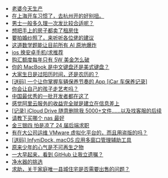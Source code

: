 + [老婆今天生产](https://www.v2ex.com/t/1118101)
+ [在上海开车习惯了，去杭州开的好别扭。](https://www.v2ex.com/t/1117999)
+ [男士一般多久理一次发比较合适呢？](https://www.v2ex.com/t/1118023)
+ [想把手上的房子都卖了租房住](https://www.v2ex.com/t/1118024)
+ [要拍婚纱照了，来听听各位佬的建议](https://www.v2ex.com/t/1118043)
+ [这道数学题能让目前所有 AI 原地爆炸](https://www.v2ex.com/t/1118105)
+ [ios 换安卓手机(求推荐](https://www.v2ex.com/t/1117986)
+ [购汇额度每年只有 5W 美金怎么破](https://www.v2ex.com/t/1118038)
+ [你的 MacBook 是中文键盘还是美式键盘？](https://www.v2ex.com/t/1118002)
+ [大家生日是过阳历时间，还是农历的？](https://www.v2ex.com/t/1118041)
+ [[送码] 一个让你掌握车辆保养节奏的 App [iCar 车保养记录]](https://www.v2ex.com/t/1118078)
+ [你会让自己的孩子走艺考吗？](https://www.v2ex.com/t/1118074)
+ [中国最优秀的一批开发者都在这了](https://www.v2ex.com/t/1118175)
+ [感觉阿里云服务的收益完全就是建立在信息差上](https://www.v2ex.com/t/1118071)
+ [[记录] iCloud Drive 随意删除我 5000+文件……以及找客服的后续](https://www.v2ex.com/t/1118248)
+ [请教下买哪个 nas 最好](https://www.v2ex.com/t/1118189)
+ [金三银四 怕是凉了 24 届后端求职](https://www.v2ex.com/t/1118092)
+ [有在大公司运维 VMware 虚拟化平台的，而且用盗版的吗？](https://www.v2ex.com/t/1118127)
+ [[送码] InfyniDock, macOS 应用多窗口管理辅助工具](https://www.v2ex.com/t/1118106)
+ [原来少年的心气是不可再生之物](https://www.v2ex.com/t/1118116)
+ [一大早起来，看到 GitHub 让我立遗嘱？](https://www.v2ex.com/t/1118312)
+ [净水器的挑选](https://www.v2ex.com/t/1118303)
+ [求助，关于家庭唯一县城住宅是否需要出售的问题？](https://www.v2ex.com/t/1118339)
